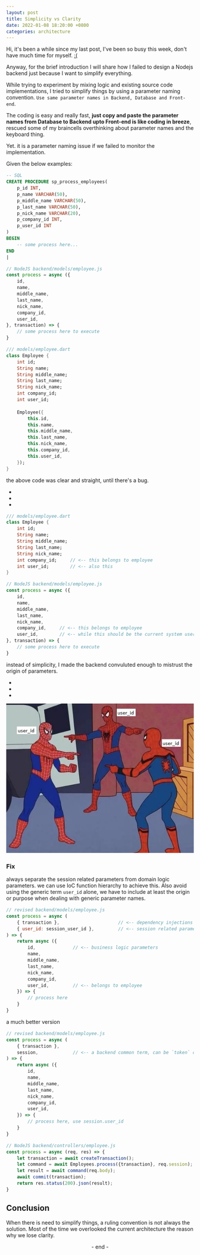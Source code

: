 ```yaml
---
layout: post
title: Simplicity vs Clarity
date: 2022-01-08 18:20:00 +0800
categories: architecture
---
```

Hi, it's been a while since my last post, I've been so busy this week, don't have much time for myself. [:(](# "jk :D, it is my hobby to create programs.")

Anyway, for the brief introduction I will share how I failed to design a Nodejs backend just because I want to simplify everything.

While trying to experiment by mixing logic and existing source code implementations,
I tried to simplify things by using a parameter naming convention. `Use same parameter names in Backend, Database and Front-end`.

The coding is easy and really fast, **just copy and paste the parameter names from Database to Backend upto Front-end is like coding in breeze**, rescued some of my braincells overthinking about parameter names and the keyboard thing.

Yet. it is a parameter naming issue if we failed to monitor the implementation.

Given the below examples:
```sql
-- SQL
CREATE PROCEDURE sp_process_employees(
    p_id INT,
    p_name VARCHAR(50),
    p_middle_name VARCHAR(50),
    p_last_name VARCHAR(50),
    p_nick_name VARCHAR(20),
    p_company_id INT,
    p_user_id INT
) 
BEGIN
    -- some process here...
END
|
```
```js
// NodeJS backend/models/employee.js
const process = async ({
    id,
    name,
    middle_name,
    last_name,
    nick_name,
    company_id,
    user_id,
}, transaction) => {
    // some process here to execute
}
```
```dart
/// models/employee.dart
class Employee {
    int id;
    String name;
    String middle_name;
    String last_name;
    String nick_name;
    int company_id;
    int user_id;

    Employee({
        this.id,
        this.name,
        this.middle_name,
        this.last_name,
        this.nick_name,
        this.company_id,
        this.user_id,
    });
}
```

the above code was clear and straight, until there's a bug.

-
-
-

```dart
/// models/employee.dart
class Employee {
    int id;
    String name;
    String middle_name;
    String last_name;
    String nick_name;
    int company_id;     // <-- this belongs to employee
    int user_id;        // <-- also this
}
```
```js
// NodeJS backend/models/employee.js
const process = async ({
    id,
    name,
    middle_name,
    last_name,
    nick_name,
    company_id,     // <-- this belongs to employee
    user_id,        // <-- while this should be the current system user, it is intended for created/modified_by_id
}, transaction) => {
    // some process here to execute
}
```

instead of simplicity, I made the backend convuluted enough to mistrust the origin of parameters.

-
-
-


![spiders.jpg](/assets/images/spidermans.jpg)


### Fix
always separate the session related parameters from domain logic parameters. we can use IoC function hierarchy to achieve this. Also avoid using the generic term `user_id` alone, we have to include at least the origin or purpose when dealing with generic parameter names.

```js
// revised backend/models/employee.js
const process = async (
    { transaction },                      // <-- dependency injections
    { user_id: session_user_id },         // <-- session related parameters
) => {
    return async ({
        id,              // <-- business logic parameters
        name,
        middle_name,
        last_name,
        nick_name,
        company_id,
        user_id,         // <-- belongs to employee
    }) => {
        // process here
    }
}
```

a much better version
```js
// revised backend/models/employee.js
const process = async (
    { transaction },
    session,             // <-- a backend common term, can be `token` or `claims`
) => {
    return async ({
        id,
        name,
        middle_name,
        last_name,
        nick_name,
        company_id,
        user_id,
    }) => {
        // process here, use session.user_id
    }
}
```
```js
// NodeJS backend/controllers/employee.js
const process = async (req, res) => {
    let transaction = await createTransaction();
    let command = await Employees.process({transaction}, req.session);
    let result = await command(req.body);
    await commit(transaction);
    return res.status(200).json(result);
}
```

## Conclusion
When there is need to simplify things, a ruling convention is not always the solution.
Most of the time we overlooked the current architecture the reason why we lose clarity.

<center>- end -</center>
